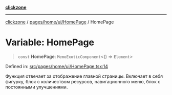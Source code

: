 [**clickzone**](../../../../../README.md)

***

[clickzone](../../../../../README.md) / [pages/home/ui/HomePage](../README.md) / HomePage

# Variable: HomePage

> `const` **HomePage**: `MemoExoticComponent`\<() => `Element`\>

Defined in: [src/pages/home/ui/HomePage.tsx:14](https://github.com/MaximBri/ClickZone/blob/20f3f0d061a7c50a96ed5bba64acbc325a456072/client/src/pages/home/ui/HomePage.tsx#L14)

Функция отвечает за отображение главной страницы. Включает в себя фигурку, блок с количеством ресурсов, навигационного меню, блок с постоянными улучшениями.
